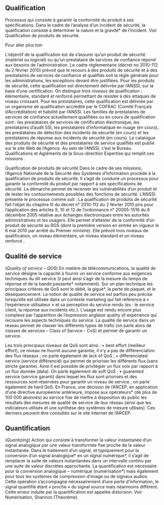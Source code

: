 ## Qualification
Processus qui consiste à garantir la conformité du produit à ses spécifications.
Dans le cadre de l’analyse d’un incident de sécurité, la qualification consiste à déterminer la nature et la gravité* de l’incident. 
Voir Qualification de produits de sécurité.

Pour aller plus loin

L’objectif de la qualification est de s’assurer qu’un produit de sécurité (matériel ou logiciel) ou qu’un prestataire de services de confiance répond aux besoins de l’administration.
Le cadre réglementaire (décret no 2010-112 du 2 février 2010) prévoit que le recours à des produits de sécurité et à des prestataires de services de confiance et qualifiés soit la règle générale pour les administrations, les exceptions devant être justifiées.
Pour les produits de sécurité, cette qualification est directement délivrée par l’ANSSI, sur la base d’une certification.
On distingue trois niveaux de qualification : élémentaire, standard et renforcé permettant de résister à des attaques de niveau croissant.
Pour les prestataires, cette qualification est délivrée par un organisme de qualification accrédité par le COFRAC (Comité Français d’Accréditation) et habilité par l’ANSSI.
Les familles de prestataires de services de confiance actuellement qualifiées ou en cours de qualification sont : les prestataires de services de certification électronique, les prestataires d’audit SSI, les prestataires d’informatique en nuage (en cours), les prestataires de détection des incidents de sécurité (en cours) et les prestataires de réponse aux incidents de sécurité (en cours).
Le catalogue des produits de sécurité et des prestataires de service qualifiés est publié sur le site Web de l’Agence.
Au sein de l’ANSSI, c’est le Bureau Qualifications et Agréments de la Sous-direction Expertise qui remplit ces missions .

Qualification de produits de sécurité
Dans le cadre de ses missions, l’Agence Nationale de la Sécurité des Systèmes d’Information procède à la qualification de produits de sécurité.
Il s’agit de conduire un processus pour garantir la conformité du produit par rapport à ses spécifications de sécurité.
La démarche permet de recenser les vulnérabilités d’un produit et de tester les contournements possibles des fonctions de sécurité.
L’ANSSI présente le processus comme suit : 
La qualification de produits de sécurité fait l’objet du chapitre III du décret n° 2010-112 du 2 février 2010 pris pour l’application des articles 9, 10 et 12 de l’ordonnance n° 20005-1516 du 8 décembre 2005 relative aux échanges électroniques entre les autorités administratives et les usagers.
Elle permet d’attester de la conformité d’un produit de sécurité au RGS (dont la première version en entrée en vigueur le 6 mai 2010 par arrêté du Premier ministre).
Elle prévoit trois niveaux de qualification, un niveau élémentaire, un niveau standard et un niveau renforcé .

## Qualité de service
(*Quality of service – QOS*)
En matière de télécommunications, la qualité de service désigne la capacité à fournir un service conforme aux exigences techniques du dit service (il peut ainsi s’agir de la mesure du temps de réponse et de la bande passante* notamment).
Sur un plan technique les principaux critères de QoS sont le débit, la gigue*, la perte de paquet, et le déséquencement.
La notion de qualité de service est parfois peu précise lorsqu’elle est utilisée dans un contexte marketing qui fait référence à « l’expérience utilisateur » et sa perception du service rendu (ex : le service client, la réponse aux incidents etc.).
L’usage est rendu encore plus complexe par l’apparition de l’expression anglaise quality of expérience qui recouvre les aspects techniques du service.
La qualité de service dans un réseau permet de classer les différents types de trafic (on parle alors de classes de services – Class of Service - CoS) et permet de garantir un service.

Les trois principaux niveaux de QoS sont ainsi :
•	best effort (meilleur effort), ce niveau ne fournit aucune garantie, il n’y a pas de différenciation des flux réseaux ; on parle également de lack of QoS ;
•	differenciated service (service différencié) qui permet de prioriser les différents flux (sans stricte garantie). Ainsi il est possible de privilégier un flux voix par rapport à un flux donnée (data). On parle également de soft QoS ;
•	guarented service (service garanti) dans lequel les flux sont priorisés et des ressources sont réservées pour garantir un niveau de service ; on parle également de hard QoS.
En France, une décision de l’ARCEP, en application d’une directive européenne antérieure, impose aux opérateurs* (de plus de 100 000 abonnés) au service fixe de mettre à disposition du public les résultats des mesures de qualité de service de leur réseau (ainsi que les indicateurs utilisés et une synthèse des systèmes de mesure utilisés).
Ces derniers peuvent être consultés sur le site Internet de l’ARCEP.

## Quantification
(*Quantizing*)
Action qui consiste à transformer la valeur instantanée d’un signal analogique par une valeur transformée fixe proche de la valeur instantanée.
Dans le traitement d’un signal, et typiquement pour la conversion d’un signal analogique* en un signal numérique*, il s’agit de remplacer la suite de valeurs instantanées dans un intervalle continu par une suite de valeur discrètes approchante.
La quantification est nécessaire pour la conversion analogique – numérique (numérisation*) mais également pour tous les systèmes de compression d’image ou de signaux audios.
Cette opération s’accompagne nécessairement d’une perte d’information, le signal quantifié étant « proche » du signal source mais néanmoins différent.
Cette erreur induite par la quantification est appelée distorsion.
Voir Numérisation, Shannon (Théorème).
